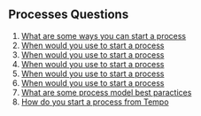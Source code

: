 ## Processes Questions

1. [What are some ways you can start a process](../ProcessModels/StartAProcess/README.md)
2. [When would you use     to start a process]()
3. [When would you use     to start a process]()
4. [When would you use     to start a process]()
5. [When would you use     to start a process]()
6. [When would you use     to start a process]()
7. [What are some process model best paractices](../ProcessModels/README.md)
8. [How do you start a process from Tempo](../ProcessModels/StartingAProcess/FromTempo.md)